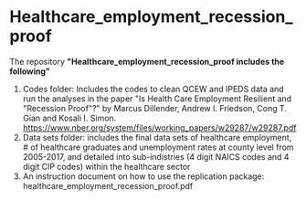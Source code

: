 # Healthcare_employment_recession_proof
The repository **"Healthcare_employment_recession_proof includes the following"**
1. Codes folder: Includes the codes to clean QCEW and IPEDS data and run the analyses in the paper "Is Health Care Employment Resilient and "Recession Proof"?" by Marcus Dillender, Andrew I. Friedson, Cong T. Gian and Kosali I. Simon. https://www.nber.org/system/files/working_papers/w29287/w29287.pdf
2. Data sets folder: includes the final data sets of healthcare employment, # of healthcare graduates and unemployment rates at county level from 2005-2017, and detailed into sub-indistries (4 digit NAICS codes and 4 digit CIP codes) within the healthcare sector
3. An instruction document on how to use the replication package: healthcare_employment_recession_proof.pdf
